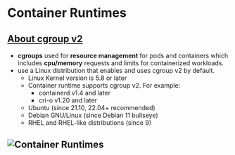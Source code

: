 # Container Runtimes

## [About cgroup v2](https://kubernetes.io/docs/concepts/architecture/cgroups/)

+ **cgroups** used for **resource management** for pods and containers which includes **cpu/memory** requests and limits for containerized workloads.
+ use a Linux distribution that enables and uses cgroup v2 by default.
  + Linux Kernel version is 5.8 or later
  + Container runtime supports cgroup v2. For example:
    + containerd v1.4 and later
    + cri-o v1.20 and later
  + Ubuntu (since 21.10, 22.04+ recommended)
  + Debian GNU/Linux (since Debian 11 bullseye)
  + RHEL and RHEL-like distributions (since 9)

## ![Container Runtimes](https://kubernetes.io/docs/setup/production-environment/container-runtimes/)

